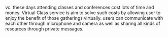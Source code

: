 vc:
these days attending classes and conferences cost lots of time and money. Virtual Class service is aim to solve such costs by allowing user to enjoy the benefit of those gatherings virtually. users can communicate with each other through microphone and camera as well as sharing all kinds of resources through private messages.
